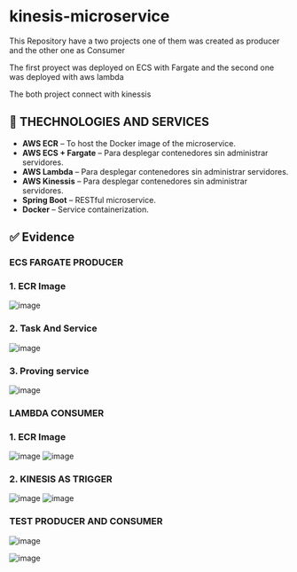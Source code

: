 # kinesis-microservice
This Repository have a two projects one of them was created as  producer and the other one as Consumer

The first proyect was deployed on ECS with Fargate and the second one was deployed with aws lambda

The both project connect with kinessis 


## 🚀 THECHNOLOGIES AND  SERVICES 

- **AWS ECR** – To host the Docker image of the microservice.
- **AWS ECS + Fargate** – Para desplegar contenedores sin administrar servidores.
- **AWS Lambda** – Para desplegar contenedores sin administrar servidores.
- **AWS Kinessis** – Para desplegar contenedores sin administrar servidores. 
- **Spring Boot** – RESTful microservice.
- **Docker** – Service containerization.

## ✅ Evidence
### ECS FARGATE PRODUCER
### 1. ECR Image
![image](https://github.com/user-attachments/assets/f1ffb523-06ec-4947-9c64-29615274e5b6)

### 2. Task And Service
![image](https://github.com/user-attachments/assets/e664925f-e874-4e5b-b6f2-b48c3367dea7)


### 3. Proving service 
![image](https://github.com/user-attachments/assets/ae6bb650-d2b0-493a-b47b-8a420434877f)


### LAMBDA CONSUMER
### 1. ECR Image
![image](https://github.com/user-attachments/assets/fd27e28d-126f-487d-a89b-56fcc41ff22a)
![image](https://github.com/user-attachments/assets/7648f0bb-7b1e-4cba-a121-c4d69099e5fb)
### 2. KINESIS AS TRIGGER
![image](https://github.com/user-attachments/assets/9bff7a59-8f21-4211-aef2-4fafe9c5af5e)
![image](https://github.com/user-attachments/assets/03d43dba-e4aa-4c88-ab09-a178061ec03d)

### TEST PRODUCER AND CONSUMER
![image](https://github.com/user-attachments/assets/4ec0eaa8-50f1-4645-afcd-293674ac6454)

![image](https://github.com/user-attachments/assets/2aaba548-fa83-497d-9913-0c235b3b99f0)




